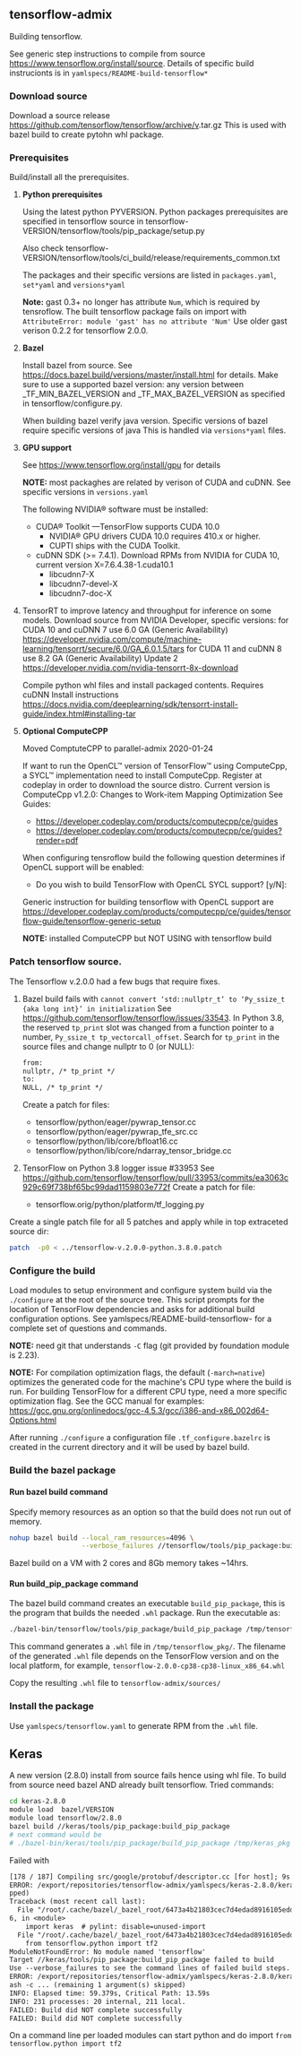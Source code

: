 ## tensorflow-admix
Building tensorflow. 

See generic step instructions to compile from source https://www.tensorflow.org/install/source. 
Details of specific build instrucionts is in `yamlspecs/README-build-tensorflow*`

### Download source

Download a source release https://github.com/tensorflow/tensorflow/archive/v<version>.tar.gz
This is used with bazel build to create pytohn whl package.

### Prerequisites

Build/install all the prerequisites.

1. **Python prerequisites**

   Using the latest python PYVERSION.
   Python packages prerequisites are specified in tensorflow source
   in tensorflow-VERSION/tensorflow/tools/pip_package/setup.py

   Also check tensorflow-VERSION/tensorflow/tools/ci_build/release/requirements_common.txt

   The packages and their specific versions are listed in `packages.yaml`, `set*yaml`  and `versions*yaml`

   **Note:** gast 0.3+ no longer has attribute `Num`, which is required by tensroflow. The built
   tensorflow package fails on import with `AttributeError: module 'gast' has no attribute 'Num'`
   Use older gast verison 0.2.2 for tensorflow 2.0.0.

1. **Bazel**

   Install bazel from source. See https://docs.bazel.build/versions/master/install.html for details.
   Make sure to use a supported bazel version: any version between _TF_MIN_BAZEL_VERSION and 
   _TF_MAX_BAZEL_VERSION as specified in tensorflow/configure.py. 
   
   When building bazel verify java version. Specific versions of bazel require specific versions of java
   This is handled via `versions*yaml` files.

1. **GPU support**  

   See https://www.tensorflow.org/install/gpu for details

   **NOTE:** most packaghes are related by verison of CUDA and cuDNN. See specific versions
   in `versions.yaml`

   The following NVIDIA® software must be installed:
   - CUDA® Toolkit —TensorFlow supports CUDA 10.0 
     - NVIDIA® GPU drivers CUDA 10.0 requires 410.x or higher.
     - CUPTI ships with the CUDA Toolkit.
   - cuDNN SDK (>= 7.4.1). Download RPMs from NVIDIA for CUDA 10, current version X=7.6.4.38-1.cuda10.1
     - libcudnn7-X
     - libcudnn7-devel-X
     - libcudnn7-doc-X
1. TensorRT to improve latency and throughput for inference on some models.
   Download source from NVIDIA Developer, specific versions:
   for CUDA 10 and cuDNN 7  use 6.0 GA (Generic Availability)
       https://developer.nvidia.com/compute/machine-learning/tensorrt/secure/6.0/GA_6.0.1.5/tars
   for CUDA 11 and cuDNN 8  use 8.2 GA (Generic Availability) Update 2
       https://developer.nvidia.com/nvidia-tensorrt-8x-download

   Compile python whl files and install packaged  contents. Requires cuDNN
   Install instructions https://docs.nvidia.com/deeplearning/sdk/tensorrt-install-guide/index.html#installing-tar

1. **Optional ComputeCPP**
  
   Moved ComptuteCPP to parallel-admix 2020-01-24
  
   If want to run the OpenCL™ version of TensorFlow™ using ComputeCpp, a SYCL™ implementation
   need to install ComputeCpp.  Register at codeplay in order to download the source distro.
   Current version is ComputeCpp v1.2.0: Changes to Work-item Mapping Optimization
   See Guides:
   - https://developer.codeplay.com/products/computecpp/ce/guides
   - https://developer.codeplay.com/products/computecpp/ce/guides?render=pdf
   
   When configuring tensroflow build the following question determines if OpenCL support will be enabled: 
   - Do you wish to build TensorFlow with OpenCL SYCL support? [y/N]: 
   
   Generic instruction for building tensorflow with OpenCL support are 
   https://developer.codeplay.com/products/computecpp/ce/guides/tensorflow-guide/tensorflow-generic-setup

   **NOTE:** installed ComputeCPP but NOT USING with tensorflow build

### Patch tensorflow source.

The Tensorflow v.2.0.0 had a few bugs that require fixes.

1. Bazel build fails with `cannot convert ‘std::nullptr_t’ to ‘Py_ssize_t {aka long int}’ in initialization`
   See https://github.com/tensorflow/tensorflow/issues/33543.
   In Python 3.8, the reserved `tp_print` slot was changed from a function pointer to a number, 
   `Py_ssize_t tp_vectorcall_offset`. Search for `tp_print` in the source files and change nullptr to 0 (or NULL):
   ```txt
   from:
   nullptr, /* tp_print */ 
   to:
   NULL, /* tp_print */ 
   ```
   Create a patch for files:
   - tensorflow/python/eager/pywrap_tensor.cc 
   - tensorflow/python/eager/pywrap_tfe_src.cc
   - tensorflow/python/lib/core/bfloat16.cc
   - tensorflow/python/lib/core/ndarray_tensor_bridge.cc

1. TensorFlow on Python 3.8 logger issue #33953
   See https://github.com/tensorflow/tensorflow/pull/33953/commits/ea3063c929c69f738bf65bc99dad1159803e772f
   Create a patch for file:
   - tensorflow.orig/python/platform/tf_logging.py

Create a single patch file for all 5 patches and apply while in top extraceted source dir:
```bash
patch  -p0 < ../tensorflow-v.2.0.0-python.3.8.0.patch
```

### Configure the build

Load modules to setup environment and configure system build via the `./configure` at the root of the source tree. 
This script prompts for the location of TensorFlow dependencies and asks for additional build configuration options.
See yamlspecs/README-build-tensorflow-<VERSION> for a complete set of questions and commands.

**NOTE:** need git that understands `-C` flag (git provided by foundation module is 2.23).

**NOTE:** For compilation optimization flags, the default (`-march=native`) optimizes the generated code 
for the machine's CPU type where the build is run. For building TensorFlow for a different CPU type, 
need a more specific optimization flag. See the GCC manual for examples:
https://gcc.gnu.org/onlinedocs/gcc-4.5.3/gcc/i386-and-x86_002d64-Options.html

After running `./configure` a configuration file `.tf_configure.bazelrc` is created in the
current directory and it will be used by bazel build.

### Build the bazel package

#### Run bazel build command
Specify memory resources as an option so that the build does not run out of memory.
```bash
nohup bazel build --local_ram_resources=4096 \
                  --verbose_failures //tensorflow/tools/pip_package:build_pip_package > ../build-out &
```

Bazel build on a VM with 2 cores and 8Gb memory takes ~14hrs.

#### Run build_pip_package command
The bazel build command creates an executable `build_pip_package`, this is the program that builds the 
needed `.whl` package. Run the executable as:
```bash
./bazel-bin/tensorflow/tools/pip_package/build_pip_package /tmp/tensorflow_pkg
```

This command generates a `.whl` file  in `/tmp/tensorflow_pkg/`.
The filename of the generated `.whl` file depends on the TensorFlow version and on 
the local platform, for example, `tensorflow-2.0.0-cp38-cp38-linux_x86_64.whl`

Copy the resulting `.whl` file to `tensorflow-admix/sources/`

### Install the package

Use `yamlspecs/tensorflow.yaml` to generate RPM from the `.whl` file.

## Keras

A new version (2.8.0) install from source fails hence using whl file. 
To build from source need bazel AND already built tensorflow.  Tried commands:

```bash
cd keras-2.8.0
module load  bazel/VERSION
module load tensorflow/2.8.0
bazel build //keras/tools/pip_package:build_pip_package
# next command would be 
# ./bazel-bin/keras/tools/pip_package/build_pip_package /tmp/keras_pkg
```
Failed with

``` txt
[178 / 187] Compiling src/google/protobuf/descriptor.cc [for host]; 9s local ... (7 actions running)
ERROR: /export/repositories/tensorflow-admix/yamlspecs/keras-2.8.0/keras/api/BUILD:143:19: Executing genrule //keras/api:keras_python_api_gen failed: (Exit 1): bash failed: error executing command /bin/bash -c ... (remaining 1 argument(s) ski
pped)
Traceback (most recent call last):
  File "/root/.cache/bazel/_bazel_root/6473a4b21803cec7d4edad8916105edd/execroot/org_keras/bazel-out/k8-opt-exec-2B5CBBC6/bin/keras/api/create_keras_api_1_keras_python_api_gen.runfiles/org_keras/keras/api/create_python_api_wrapper.py", line 2
6, in <module>
    import keras  # pylint: disable=unused-import
  File "/root/.cache/bazel/_bazel_root/6473a4b21803cec7d4edad8916105edd/execroot/org_keras/bazel-out/k8-opt-exec-2B5CBBC6/bin/keras/api/create_keras_api_1_keras_python_api_gen.runfiles/org_keras/keras/__init__.py", line 21, in <module>
    from tensorflow.python import tf2
ModuleNotFoundError: No module named 'tensorflow'
Target //keras/tools/pip_package:build_pip_package failed to build
Use --verbose_failures to see the command lines of failed build steps.
ERROR: /export/repositories/tensorflow-admix/yamlspecs/keras-2.8.0/keras/tools/pip_package/BUILD:37:10 Middleman _middlemen/keras_Stools_Spip_Upackage_Sbuild_Upip_Upackage-runfiles failed: (Exit 1): bash failed: error executing command /bin/b
ash -c ... (remaining 1 argument(s) skipped)
INFO: Elapsed time: 59.379s, Critical Path: 13.59s
INFO: 231 processes: 20 internal, 211 local.
FAILED: Build did NOT complete successfully
FAILED: Build did NOT complete successfully
```
On a command line per loaded modules can start python and do import `from tensorflow.python import tf2`


